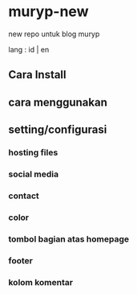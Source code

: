 # muryp-new
new repo untuk blog muryp

lang : id | en

## Cara Install
## cara menggunakan
## setting/configurasi
### hosting files
### social media
### contact
### color
### tombol bagian atas homepage
### footer
### kolom komentar

